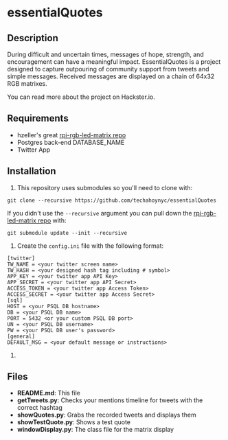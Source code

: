 # essentialQuotes

## Description
During difficult and uncertain times, messages of hope, strength, and encouragement can have a meaningful impact. EssentialQuotes is a project designed to capture outpouring of community support from tweets and simple messages. Received messages are displayed on a chain of 64x32 RGB matrixes.

You can read more about the project on Hackster.io.  

## Requirements
* hzeller's great [rpi-rgb-led-matrix repo](https://github.com/hzeller/rpi-rgb-led-matrix)
* Postgres back-end DATABASE_NAME
* Twitter App

## Installation
1. This repository uses submodules so you'll need to clone with:
```
git clone --recursive https://github.com/techahoynyc/essentialQuotes
```
If you didn't use the `--recursive` argument you can pull down the [rpi-rgb-led-matrix repo](https://github.com/hzeller/rpi-rgb-led-matrix) with:
```
git submodule update --init --recursive
```
1. Create the `config.ini` file with the following format:
```
[twitter]
TW_NAME = <your twitter screen name>
TW_HASH = <your designed hash tag including # symbol>
APP_KEY = <your twitter app API Key>
APP_SECRET = <your twitter app API Secret>
ACCESS_TOKEN = <your twitter app Access Token>
ACCESS_SECRET = <your twitter app Access Secret>
[sql]
HOST = <your PSQL DB hostname>
DB = <your PSQL DB name>
PORT = 5432 <or your custom PSQL DB port>
UN = <your PSQL DB username>
PW = <your PSQL DB user's password>
[general]
DEFAULT_MSG = <your default message or instructions>
```  
1.


## Files
* **README.md**: This file
* **getTweets.py**: Checks your mentions timeline for tweets with the correct hashtag
* **showQuotes.py**: Grabs the recorded tweets and displays them
* **showTestQuote.py**: Shows a test quote
* **windowDisplay.py**: The class file for the matrix display
